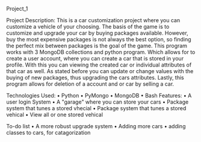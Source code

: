 Project_1

Project Description:
This is a car customization project where you can customize a vehicle of your choosing. The basis of the game is to customize and upgrade your car by buying packages available. However, buy the most expensive packages is not always the best option, so finding the perfect mix between packages is the goal of the game. This program works with 3 MongoDB collections and python program. Which allows for to create a user account, where you can create a car that is stored in your profile. With this you can viewing the created car or individual attributes of that car as well. As stated before you can update or change values with the buying of new packages, thus upgrading the cars attributes. Lastly, this program allows for deletion of a account and or car by selling a car. 

Technologies Used:
•	Python
•	PyMongo
•	MongoDB
•	Bash
Features:
•	A user login System
•	A "garage" where you can store your cars
• Package system that tunes a stored vhecial
•	Package system that tunes a stored vehical
•	View all or one stored vehical

To-do list
• A more robust upgrade system
•	Adding more cars
•	adding classes to cars, for catagorization 
